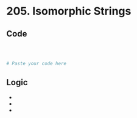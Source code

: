 # 205. Isomorphic Strings

## Code
```text


```


```python

# Paste your code here

```

## Logic

- 
- 
- 

